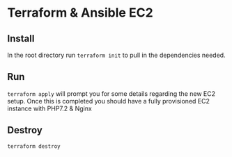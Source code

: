 # Terraform & Ansible EC2

## Install 
In the root directory run `terraform init` to pull in the dependencies needed.

## Run
`terraform apply` will prompt you for some details regarding the new EC2 setup. 
Once this is completed you should have a fully provisioned EC2 instance with PHP7.2 & Nginx

## Destroy
`terraform destroy`